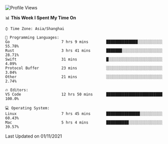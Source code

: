 <!--START_SECTION:waka-->
![Profile Views](http://img.shields.io/badge/Profile%20Views-16-blue)

📊 **This Week I Spent My Time On** 

```text
⌚︎ Time Zone: Asia/Shanghai

💬 Programming Languages: 
Go                       7 hrs 9 mins        ██████████████░░░░░░░░░░░   55.78% 
Rust                     3 hrs 41 mins       ███████░░░░░░░░░░░░░░░░░░   28.71% 
Swift                    31 mins             █░░░░░░░░░░░░░░░░░░░░░░░░   4.09% 
Protocol Buffer          23 mins             ░░░░░░░░░░░░░░░░░░░░░░░░░   3.04% 
Other                    21 mins             ░░░░░░░░░░░░░░░░░░░░░░░░░   2.74%

🔥 Editors: 
VS Code                  12 hrs 50 mins      █████████████████████████   100.0%

💻 Operating System: 
Linux                    7 hrs 45 mins       ███████████████░░░░░░░░░░   60.43% 
Mac                      5 hrs 4 mins        ██████████░░░░░░░░░░░░░░░   39.57%

```


 Last Updated on 01/11/2021
<!--END_SECTION:waka-->
